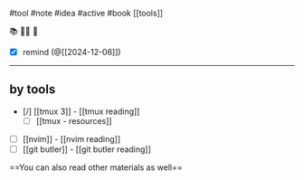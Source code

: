 #tool #note #idea #active #book
[[tools]]

📚 📘📗 🧰

- [x] remind (@[[2024-12-06]])
---
## by tools

- [/] [[tmux 3]] - [[tmux reading]]
	- [ ] [[tmux - resources]]
- [ ] [[nvim]] - [[nvim reading]]
- [ ] [[git butler]] - [[git butler reading]]

==You can also read other materials as well==
